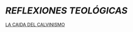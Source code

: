  # _REFLEXIONES TEOLÓGICAS_

 [LA CAIDA DEL CALVINISMO](https://github.com/josecantero/reflexiones-teologicas-/blob/main/Calvinismo/falsedad%20del%20calvinismo.txt) 
